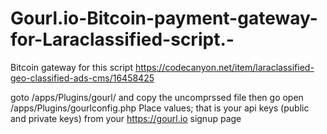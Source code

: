 # Gourl.io-Bitcoin-payment-gateway-for-Laraclassified-script.-
Bitcoin gateway for this script https://codecanyon.net/item/laraclassified-geo-classified-ads-cms/16458425 

goto /apps/Plugins/gourl/
and copy the uncomprssed file then go 
open /apps/Plugins/gourlconfig.php
Place values; that is your api keys (public and private keys) from your https://gourl.io signup page
